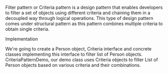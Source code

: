 Filter pattern or Criteria pattern is a design pattern that enables developers to filter a set of objects using different criteria and chaining them in a decoupled way through logical operations. This type of design pattern comes under structural pattern as this pattern combines multiple criteria to obtain single criteria.

Implementation

We're going to create a Person object, Criteria interface and concrete classes implementing this interface to filter list of Person objects. CriteriaPatternDemo, our demo class uses Criteria objects to filter List of Person objects based on various criteria and their combinations.
